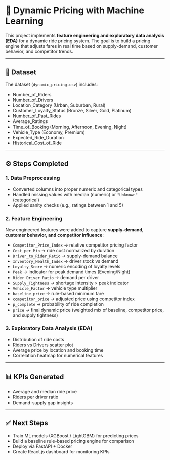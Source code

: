 # 🚖 Dynamic Pricing with Machine Learning  

This project implements **feature engineering and exploratory data analysis (EDA)** for a dynamic ride pricing system. The goal is to build a pricing engine that adjusts fares in real time based on supply-demand, customer behavior, and competitor trends.  

---

## 📌 Dataset  
The dataset (`dynamic_pricing.csv`) includes:  
- Number_of_Riders  
- Number_of_Drivers  
- Location_Category (Urban, Suburban, Rural)  
- Customer_Loyalty_Status (Bronze, Silver, Gold, Platinum)  
- Number_of_Past_Rides  
- Average_Ratings  
- Time_of_Booking (Morning, Afternoon, Evening, Night)  
- Vehicle_Type (Economy, Premium)  
- Expected_Ride_Duration  
- Historical_Cost_of_Ride  

---

## ⚙️ Steps Completed  

### 1. Data Preprocessing  
- Converted columns into proper numeric and categorical types  
- Handled missing values with median (numeric) or `"Unknown"` (categorical)  
- Applied sanity checks (e.g., ratings between 1 and 5)  

### 2. Feature Engineering  
New engineered features were added to capture **supply-demand, customer behavior, and competitor influence**:  
- `Competitor_Price_Index` → relative competitor pricing factor  
- `Cost_per_Min` → ride cost normalized by duration  
- `Driver_to_Rider_Ratio` → supply-demand balance  
- `Inventory_Health_Index` → driver stock vs demand  
- `Loyalty_Score` → numeric encoding of loyalty levels  
- `Peak` → indicator for peak demand times (Evening/Night)  
- `Rider_Driver_Ratio` → demand per driver  
- `Supply_Tightness` → shortage intensity × peak indicator  
- `Vehicle_Factor` → vehicle type multiplier  
- `baseline_price` → rule-based minimum fare  
- `competitor_price` → adjusted price using competitor index  
- `p_complete` → probability of ride completion  
- `price` → final dynamic price (weighted mix of baseline, competitor price, and supply tightness)  

### 3. Exploratory Data Analysis (EDA)  
- Distribution of ride costs  
- Riders vs Drivers scatter plot  
- Average price by location and booking time  
- Correlation heatmap for numerical features  

---

## 📊 KPIs Generated  
- Average and median ride price  
- Riders per driver ratio  
- Demand-supply gap insights  

---

## ✅ Next Steps  
- Train ML models (XGBoost / LightGBM) for predicting prices  
- Build a baseline rule-based pricing engine for comparison  
- Deploy via FastAPI + Docker  
- Create React.js dashboard for monitoring KPIs 
